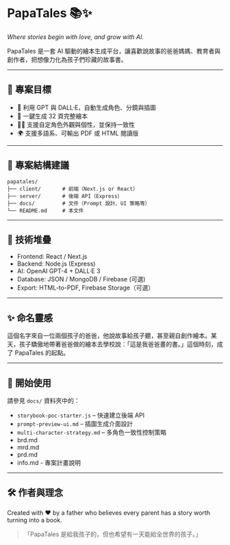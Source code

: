# PapaTales 📚✨

*Where stories begin with love, and grow with AI.*

PapaTales 是一套 AI 驅動的繪本生成平台，讓喜歡說故事的爸爸媽媽、教育者與創作者，把想像力化為孩子們珍藏的故事書。

---

## 🚀 專案目標

- 🎨 利用 GPT 與 DALL·E，自動生成角色、分鏡與插圖
- 📖 一鍵生成 32 頁完整繪本
- 🧑‍🎨 支援自定角色外觀與個性，並保持一致性
- 🌍 支援多語系、可輸出 PDF 或 HTML 閱讀版

---

## 📁 專案結構建議

```
papatales/
├── client/       # 前端（Next.js or React）
├── server/       # 後端 API（Express）
├── docs/         # 文件（Prompt 設計、UI 策略等）
└── README.md     # 本文件
```

---

## 🧩 技術堆疊

- Frontend: React / Next.js
- Backend: Node.js (Express)
- AI: OpenAI GPT-4 + DALL·E 3
- Database: JSON / MongoDB / Firebase (可選)
- Export: HTML-to-PDF, Firebase Storage（可選）

---

## ✨ 命名靈感

這個名字來自一位兩個孩子的爸爸，他說故事給孩子聽，甚至親自創作繪本。某天，孩子驕傲地帶著爸爸做的繪本去學校說：「這是我爸爸畫的書。」這個時刻，成了 PapaTales 的起點。

---

## 📌 開始使用

請參見 `docs/` 資料夾中的：

- `storybook-poc-starter.js` – 快速建立後端 API
- `prompt-preview-ui.md` – 插圖生成介面設計
- `multi-character-strategy.md` – 多角色一致性控制策略
- brd.md
- mrd.md
- prd.md
- info.md - 專案計畫說明

---

## 🛠️ 作者與理念

Created with ❤️ by a father who believes every parent has a story worth turning into a book.

> 「PapaTales 是給我孩子的，但也希望有一天能給全世界的孩子。」

